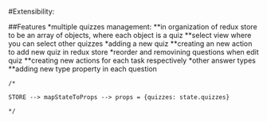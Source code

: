 #Extensibility:

##Features
  *multiple quizzes management:
    **in organization of redux store to be an array of objects, where each object is a quiz
    **select view where you can select other quizzes
  *adding a new quiz
    **creating an new action to add new quiz in redux store
  *reorder and removining questions when edit quiz
    **creating new actions for each task respectively
  *other answer types
    **adding new type property in each question


    /*

    STORE --> mapStateToProps --> props = {quizzes: state.quizzes}

    */